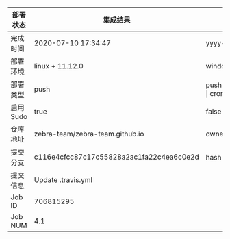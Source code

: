 部署状态 | 集成结果 | 参考值
---|---|---
完成时间 | 2020-07-10 17:34:47 | yyyy-mm-dd hh:mm:ss
部署环境 | linux + 11.12.0 | window \| linux + stable
部署类型 | push | push \| pull_request \| api \| cron
启用Sudo | true | false \| true
仓库地址 | zebra-team/zebra-team.github.io | owner_name/repo_name
提交分支 | c116e4cfcc87c17c55828a2ac1fa22c4ea6c0e2d | hash 16位
提交信息 | Update .travis.yml |
Job ID   | 706815295 |
Job NUM  | 4.1 |
